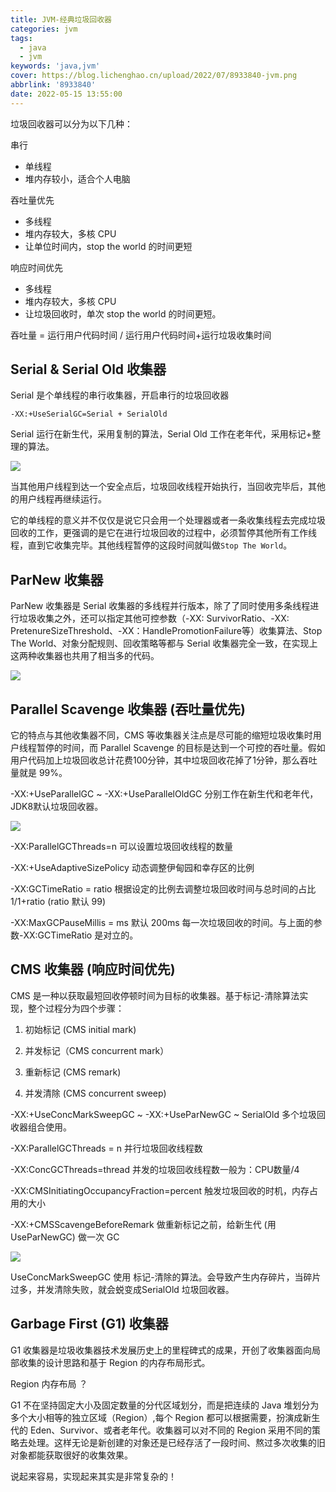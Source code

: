 ```yaml
---
title: JVM-经典垃圾回收器
categories: jvm
tags:
  - java
  - jvm
keywords: 'java,jvm'
cover: https://blog.lichenghao.cn/upload/2022/07/8933840-jvm.png
abbrlink: '8933840'
date: 2022-05-15 13:55:00
---
```

垃圾回收器可以分为以下几种：

串行

- 单线程
- 堆内存较小，适合个人电脑

吞吐量优先

- 多线程
- 堆内存较大，多核 CPU
- 让单位时间内，stop the world 的时间更短

响应时间优先

- 多线程
- 堆内存较大，多核 CPU
- 让垃圾回收时，单次 stop the world 的时间更短。

吞吐量 =  运行用户代码时间 / 运行用户代码时间+运行垃圾收集时间

## Serial & Serial Old 收集器

Serial 是个单线程的串行收集器，开启串行的垃圾回收器

`-XX:+UseSerialGC=Serial + SerialOld`

Serial 运行在新生代，采用复制的算法，Serial Old 工作在老年代，采用标记+整理的算法。

![](https://blog.lichenghao.cn/upload/2022/07/09164926-jvm.png)

当其他用户线程到达一个安全点后，垃圾回收线程开始执行，当回收完毕后，其他的用户线程再继续运行。

它的单线程的意义并不仅仅是说它只会用一个处理器或者一条收集线程去完成垃圾回收的工作，更强调的是它在进行垃圾回收的过程中，必须暂停其他所有工作线程，直到它收集完毕。其他线程暂停的这段时间就叫做`Stop The World`。

## ParNew 收集器

ParNew 收集器是 Serial 收集器的多线程并行版本，除了了同时使用多条线程进行垃圾收集之外，还可以指定其他可控参数（-XX: SurvivorRatio、-XX: PretenureSizeThreshold、-XX：HandlePromotionFailure等）收集算法、Stop The World、对象分配规则、回收策略等都与 Serial 收集器完全一致，在实现上这两种收集器也共用了相当多的代码。

![](https://blog.lichenghao.cn/upload/2022/07/22112042-jvm.png)



## Parallel Scavenge 收集器 (吞吐量优先)

它的特点与其他收集器不同，CMS 等收集器关注点是尽可能的缩短垃圾收集时用户线程暂停的时间，而 Parallel Scavenge 的目标是达到一个可控的吞吐量。假如用户代码加上垃圾回收总计花费100分钟，其中垃圾回收花掉了1分钟，那么吞吐量就是 99%。

-XX:+UseParallelGC ~ -XX:+UseParallelOldGC  分别工作在新生代和老年代，JDK8默认垃圾回收器。

![](https://blog.lichenghao.cn/upload/2022/07/09165859-jvm.png)

-XX:ParallelGCThreads=n  可以设置垃圾回收线程的数量

-XX:+UseAdaptiveSizePolicy  动态调整伊甸园和幸存区的比例

-XX:GCTimeRatio = ratio  根据设定的比例去调整垃圾回收时间与总时间的占比 1/1+ratio  (ratio 默认 99)

-XX:MaxGCPauseMillis = ms 默认 200ms  每一次垃圾回收的时间。与上面的参数-XX:GCTimeRatio 是对立的。



## CMS 收集器 (响应时间优先)

CMS 是一种以获取最短回收停顿时间为目标的收集器。基于标记-清除算法实现，整个过程分为四个步骤：

1. 初始标记 (CMS initial mark)

2. 并发标记（CMS concurrent mark）

3. 重新标记 (CMS remark)

4. 并发清除 (CMS concurrent sweep)

-XX:+UseConcMarkSweepGC ~ -XX:+UseParNewGC  ~ SerialOld  多个垃圾回收器组合使用。

-XX:ParallelGCThreads = n 并行垃圾回收线程数 

-XX:ConcGCThreads=thread 并发的垃圾回收线程数一般为：CPU数量/4

-XX:CMSInitiatingOccupancyFraction=percent 触发垃圾回收的时机，内存占用的大小

-XX:+CMSScavengeBeforeRemark  做重新标记之前，给新生代 (用UseParNewGC) 做一次 GC

![](https://blog.lichenghao.cn/upload/2022/07/09173649-jvm.png)

UseConcMarkSweepGC 使用 标记-清除的算法。会导致产生内存碎片，当碎片过多，并发清除失败，就会蜕变成SerialOld 垃圾回收器。



## Garbage First (G1) 收集器

G1 收集器是垃圾收集器技术发展历史上的里程碑式的成果，开创了收集器面向局部收集的设计思路和基于 Region 的内存布局形式。

Region 内存布局 ？

G1 不在坚持固定大小及固定数量的分代区域划分，而是把连续的 Java 堆划分为多个大小相等的独立区域（Region）,每个 Region 都可以根据需要，扮演成新生代的 Eden、Survivor、或者老年代。收集器可以对不同的 Region 采用不同的策略去处理。这样无论是新创建的对象还是已经存活了一段时间、熬过多次收集的旧对象都能获取很好的收集效果。 

说起来容易，实现起来其实是非常复杂的！















